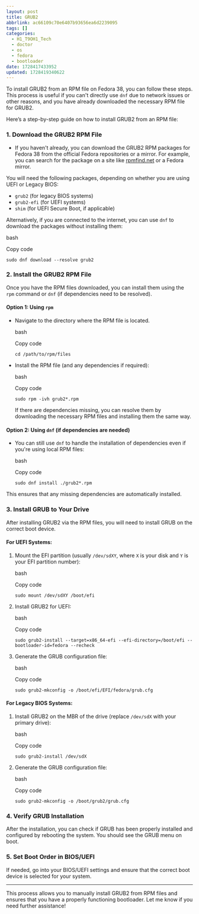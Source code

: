 ```yaml
---
layout: post
title: GRUB2
abbrlink: ac66109c70e6407b93656ea6d2239095
tags: []
categories:
  - H1_T9OH1_Tech
  - doctor
  - os
  - fedora
  - bootloader
date: 1728417433952
updated: 1728419340622
---
```


To install GRUB2 from an RPM file on Fedora 38, you can follow these steps. This process is useful if you can't directly use `dnf` due to network issues or other reasons, and you have already downloaded the necessary RPM file for GRUB2.

Here’s a step-by-step guide on how to install GRUB2 from an RPM file:

### 1. **Download the GRUB2 RPM File**

- If you haven't already, you can download the GRUB2 RPM packages for Fedora 38 from the official Fedora repositories or a mirror. For example, you can search for the package on a site like [rpmfind.net](https://rpmfind.net) or a Fedora mirror.

You will need the following packages, depending on whether you are using UEFI or Legacy BIOS:

- `grub2` (for legacy BIOS systems)
- `grub2-efi` (for UEFI systems)
- `shim` (for UEFI Secure Boot, if applicable)

Alternatively, if you are connected to the internet, you can use `dnf` to download the packages without installing them:

bash

Copy code

`sudo dnf download --resolve grub2`

### 2. **Install the GRUB2 RPM File**

Once you have the RPM files downloaded, you can install them using the `rpm` command or `dnf` (if dependencies need to be resolved).

#### Option 1: Using `rpm`

- Navigate to the directory where the RPM file is located.

  bash

  Copy code

  `cd /path/to/rpm/files`

- Install the RPM file (and any dependencies if required):

  bash

  Copy code

  `sudo rpm -ivh grub2*.rpm`

  If there are dependencies missing, you can resolve them by downloading the necessary RPM files and installing them the same way.

#### Option 2: Using `dnf` (if dependencies are needed)

- You can still use `dnf` to handle the installation of dependencies even if you're using local RPM files:

  bash

  Copy code

  `sudo dnf install ./grub2*.rpm`

This ensures that any missing dependencies are automatically installed.

### 3. **Install GRUB to Your Drive**

After installing GRUB2 via the RPM files, you will need to install GRUB on the correct boot device.

#### For UEFI Systems:

1. Mount the EFI partition (usually `/dev/sdXY`, where `X` is your disk and `Y` is your EFI partition number):

   bash

   Copy code

   `sudo mount /dev/sdXY /boot/efi`

2. Install GRUB2 for UEFI:

   bash

   Copy code

   `sudo grub2-install --target=x86_64-efi --efi-directory=/boot/efi --bootloader-id=fedora --recheck`

3. Generate the GRUB configuration file:

   bash

   Copy code

   `sudo grub2-mkconfig -o /boot/efi/EFI/fedora/grub.cfg`

#### For Legacy BIOS Systems:

1. Install GRUB2 on the MBR of the drive (replace `/dev/sdX` with your primary drive):

   bash

   Copy code

   `sudo grub2-install /dev/sdX`

2. Generate the GRUB configuration file:

   bash

   Copy code

   `sudo grub2-mkconfig -o /boot/grub2/grub.cfg`

### 4. **Verify GRUB Installation**

After the installation, you can check if GRUB has been properly installed and configured by rebooting the system. You should see the GRUB menu on boot.

### 5. **Set Boot Order in BIOS/UEFI**

If needed, go into your BIOS/UEFI settings and ensure that the correct boot device is selected for your system.

***

This process allows you to manually install GRUB2 from RPM files and ensures that you have a properly functioning bootloader. Let me know if you need further assistance!
